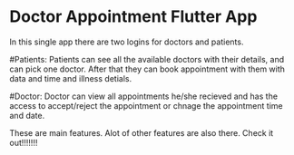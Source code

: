 # Doctor Appointment Flutter App

In this single app there are two logins for doctors and patients. 

#Patients:
Patients can see all the available doctors with their details, and can pick one doctor. After that they can book appointment with them with data and time and illness detials.

#Doctor: 
Doctor can view all appointments he/she recieved and has the access to accept/reject the appointment or chnage the appointment time and date. 

These are main features. Alot of other features are also there. Check it out!!!!!!!

